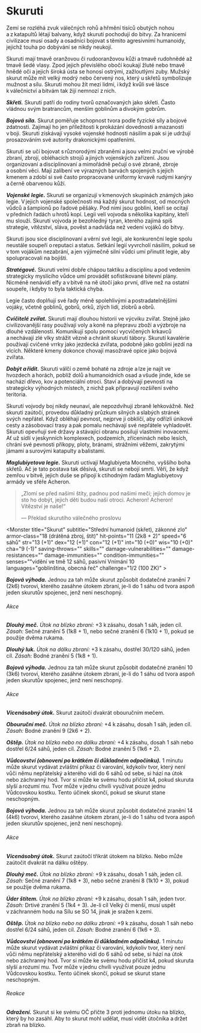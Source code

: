 # Skuruti
  
Zemí se rozléhá zvuk válečných rohů a hřmění tisíců obutých nohou a z katapultů létají balvany, když skuruti pochodují do bitvy. Za hranicemi civilizace musí osady a osadníci bojovat s těmito agresivními humanoidy, jejichž touha po dobývání se nikdy neukojí.
  
Skuruti mají tmavě oranžovou či rudooranžovou kůži a tmavě rudohnědé až tmavě šedé vlasy. Zpod jejich převislého obočí koukají žluté nebo tmavě hnědé oči a jejich široká ústa se honosí ostrými, zažloutlými zuby. Mužský skurut může mít velký modrý nebo červený nos, který u skřetů symbolizuje mužnost a sílu. Skuruti mohou žít mezi lidmi, i když kvůli své lásce k válečnictví a bitvám tak žijí nemnozí z nich.
  
***Skřeti.*** Skuruti patří do rodiny tvorů označovaných jako skřeti. Často vládnou svým bratrancům, menším goblinům a divokým gobrům.
  
***Bojová síla.*** Skurut poměřuje schopnost tvora podle fyzické síly a bojové zdatnosti. Zajímají ho jen příležitosti k prokázání dovednosti a mazanosti v boji. Skuruti získávají vysoké vojenské hodnosti násilím a pak si je udržují prosazováním své autority drakonickými opatřeními.
  
Skuruti se učí bojovat s různorodými zbraněmi a jsou velmi zruční ve výrobě zbraní, zbrojí, obléhacích strojů a jiných vojenských zařízení. Jsou organizovaní a disciplinovaní a mimořádně pečují o své zbraně, zbroje a osobní věci. Mají zalíbení ve výrazných barvách spojených s jejich kmenem a zdobí si své často propracované uniformy krvavě rudými kanýry a černě obarvenou kůží.
  
***Vojenské legie.*** Skuruti se organizují v kmenových skupinách známých jako legie. V jejich vojenské společnosti má každý skurut hodnost, od mocných vůdců a šampionů po řadové pěšáky. Pod nimi jsou goblini, kteří se ocitají v předních řadách u hrotů kopí. Legii velí vojvoda s několika kapitány, kteří mu slouží. Skurutí vojvoda je bezohledný tyran, kterého zajímá spíš strategie, vítězství, sláva, pověst a nadvláda než vedení vojáků do bitvy.
  
Skuruti jsou sice disciplinovaní a věrní své legii, ale konkurenční legie spolu neustále soupeří o reputaci a status. Setkání legií vyvrcholí násilím, pokud se v tom vojákům nezabrání, a jen výjimečně silní vůdci umí přinutit legie, aby spolupracovali na bojišti.
  
***Stratégové.*** Skuruti velmi dobře chápou taktiku a disciplínu a pod vedením strategicky myslícího vůdce umí provádět sofistikované bitevní plány. Nicméně nenávidí elfy a v bitvě na ně útočí jako první, dříve než na ostatní soupeře, i kdyby to byla taktická chyba.
  
Legie často doplňují své řady méně spolehlivými a postradatelnějšími vojáky, včetně goblinů, gobrů, orků, zlých lidí, zlobrů a obrů.
  
***Cvičitelé zvířat.*** Skuruti mají dlouhou historii ve výcviku zvířat. Stejně jako civilizovanější rasy používají voly a koně na přepravu zboží a výzbroje na dlouhé vzdálenosti. Komunikují spolu pomocí vycvičených krkavců a nechávají zlé vlky strážit vězně a chránit skurutí tábory. Skurutí kavalérie používají cvičené vrrky jako jezdecká zvířata, podobně jako goblini jezdí na vlcích. Některé kmeny dokonce chovají masožravé opice jako bojová zvířata.

***Dobýt a řídit.*** Skuruti válčí o země bohaté na zdroje a lze je najít ve hvozdech a horách, poblíž dolů a humanoidních osad a všude jinde, kde se nachází dřevo, kov a potenciální otroci. Staví a dobývají pevnosti na strategicky výhodných místech, z nichž pak připravují rozšíření svého teritoria.
  
Skurutí vojvody boj nikdy neunaví, ale nepozdvihují zbraně lehkovážně. Než skuruti zaútočí, provedou důkladný průzkum silných a slabých stránek svých nepřátel. Když obléhají pevnost, nejprve ji obklíčí, aby odřízli únikové cesty a zásobovací trasy a pak pomalu nechávají své nepřátele vyhladovět. Skuruti opevňují své državy a stávající obranu posilují vlastními inovacemi. Ať už sídlí v jeskynních komplexech, podzemích, zříceninách nebo lesích, chrání své pevnosti příkopy, ploty, bránami, strážními věžemi, zakrytými jámami a surovými katapulty a balistami.
 
***Maglubiyetova legie.*** Skuruti uctívají Maglubiyeta Mocného, vyššího boha skřetů. Ač je tato postava tak děsivá, skuruti se nebojí smrti. Věří, že když zemřou v bitvě, jejich duše se připojí k ctihodným řadám Maglubiyetovy armády ve sféře Acheron.

> „Zlomí se před našimi štíty, 
> padnou pod našimi meči; 
> jejich domov je sto ho dobýt, 
> jejich děti budou naši otroci. 
> Acheron\! Acheron\! 
> Vítězství je naše\!“
>  
>— Překlad skurutího válečného proslovu

<Monster 
    title="Skurut"
    subtitle="Střední humanoid (skřet), zákonné zlo"
    armor-class="18 (drátěná zbroj, štít)"
    hit-points="11 (2k8 + 2)"
    speed="6 sáhů"
    str="13 (+1)"
    dex="12 (+1)"
    con="12 (+1)"
    int="10 (+0)"
    wis="10 (+0)"
    cha="9 (-1)"
    saving-throws=""
    skills=""
    damage-vulnerabilities=""
    damage-resistances=""
    damage-immunities=""
    condition-immunities=""
    senses=""vidění ve tmě 12 sáhů, pasivní Vnímání 10
    languages="goblinština, obecná řeč"
    challenge="1/2 (100 ZK)"
    >  
 
***Bojová výhoda.*** Jednou za tah může skurut způsobit dodatečné zranění 7 (2k6) tvorovi, kterého zasáhne útokem zbraní, je-li do 1 sáhu od tvora aspoň jeden skurutův spojenec, jenž není neschopný.
  
###### Akce
  
***Dlouhý meč.*** *Útok na blízko zbraní:* +3 k zásahu, dosah 1 sáh, jeden cíl. *Zásah:* Sečné zranění 5 (1k8 + 1), nebo sečné zranění 6 (1k10 + 1), pokud se použije dvěma rukama.
  
***Dlouhý luk.*** *Útok na dálku zbraní:* +3 k zásahu, dostřel 30/120 sáhů, jeden cíl. *Zásah:* Bodné zranění 5 (1k8 + 1).

</Monster>

<Monster 
    title="Skurutí kapitán"
    subtitle="Střední humanoid (skřet), zákonné zlo"
    armor-class="17 (poloplátová zbroj)"
    hit-points="39 (6k8 + 12)"
    speed="6 sáhů"
    str="15 (+2)"
    dex="14 (+2)"
    con="14 (+2)"
    int="12 (+1)"
    wis="10 (+0)"
    cha="13 (+1)"
    saving-throws=""
    skills=""
    damage-vulnerabilities=""
    damage-resistances=""
    damage-immunities=""
    condition-immunities=""
    senses="vidění ve tmě 12 sáhů, pasivní Vnímání 10"
    languages="goblinština, obecná řeč"
    challenge="3 (700 ZK)"
    >    
  
***Bojová výhoda.*** Jednou za tah může skurut způsobit dodatečné zranění 10 (3k6) tvorovi, kterého zasáhne útokem zbraní, je-li do 1 sáhu od tvora aspoň jeden skurutův spojenec, jenž není neschopný.
  
###### Akce
  
***Vícenásobný útok.*** Skurut zaútočí dvakrát obouručním mečem.
  
***Obouruční meč.*** *Útok na blízko zbraní:* +4 k zásahu, dosah 1 sáh, jeden cíl. *Zásah:* Bodné zranění 9 (2k6 + 2).
  
***Oštěp.*** *Útok na blízko nebo na dálku zbraní:* +4 k zásahu, dosah 1 sáh nebo dostřel 6/24 sáhů, jeden cíl. *Zásah:* Bodné zranění 5 (1k6 + 2).
  
***Vůdcovství (obnovení po krátkém či důkladném odpočinku).*** 1 minutu může skurut vydávat zvláštní příkaz či varování, kdykoliv tvor, který není vůči němu nepřátelský a kterého vidí do 6 sáhů od sebe, si hází na útok nebo záchranný hod. Tvor si může ke svému hodu přičíst k4, pokud skuruta slyší a rozumí mu. Tvor může v jednu chvíli využívat pouze jednu Vůdcovskou kostku. Tento účinek skončí, pokud se skurut stane neschopným.

</Monster>

<Monster 
    title="Skurutí vojvoda"
    subtitle="Střední humanoid (skřet), zákonné zlo"
    armor-class="20 (plátová zbroj, štít)"
    hit-points="97 (13k8 + 39)"
    speed="6 sáhů"
    str="16 (+3)"
    dex="14 (+2)"
    con="16 (+3)"
    int="14 (+2)"
    wis="11 (+0)"
    cha="15 (+2)"
    saving-throws="Int +5, Mdr +3, Cha +5"
    skills=""
    damage-vulnerabilities=""
    damage-resistances=""
    damage-immunities=""
    condition-immunities=""
    senses="vidění ve tmě 12 sáhů, pasivní Vnímání 10"
    languages="goblinština, obecná řeč"
    challenge="6 (2 300 ZK)"
    >  
 
***Bojová výhoda.*** Jednou za tah může skurut způsobit dodatečné zranění 14 (4k6) tvorovi, kterého zasáhne útokem zbraní, je-li do 1 sáhu od tvora aspoň jeden skurutův spojenec, jenž není neschopný.
  
###### Akce
  
***Vícenásobný útok.*** Skurut zaútočí třikrát útokem na blízko. Nebo může zaútočit dvakrát na dálku oštěpy.
  
***Dlouhý meč.*** *Útok na blízko zbraní:* +9 k zásahu, dosah 1 sáh, jeden cíl. *Zásah:* Sečné zranění 7 (1k8 + 3), nebo sečné zranění 8 (1k10 + 3), pokud se použije dvěma rukama.
  
***Úder štítem.*** *Útok na blízko zbraní:* +9 k zásahu, dosah 1 sáh, jeden tvor. *Zásah:* Drtivé zranění 5 (1k4 + 3). Je-li cíl Velký či menší, musí uspět v záchranném hodu na Sílu se SO 14, jinak je sražen k zemi.
  
***Oštěp.*** *Útok na blízko nebo na dálku zbraní:* +9 k zásahu, dosah 1 sáh nebo dostřel 6/24 sáhů, jeden cíl. *Zásah:* Bodné zranění 6 (1k6 + 3).
  
***Vůdcovství (obnovení po krátkém či důkladném odpočinku).*** 1 minutu může skurut vydávat zvláštní příkaz či varování, kdykoliv tvor, který není vůči němu nepřátelský a kterého vidí do 6 sáhů od sebe, si hází na útok nebo záchranný hod. Tvor si může ke svému hodu přičíst k4, pokud skuruta slyší a rozumí mu. Tvor může v jednu chvíli využívat pouze jednu Vůdcovskou kostku. Tento účinek skončí, pokud se skurut stane neschopným.
  
###### Reakce
  
***Odražení.*** Skurut si ke svému OČ přičte 3 proti jednomu útoku na blízko, který by ho zasáhl. Aby to skurut mohl udělat, musí vidět útočníka a držet zbraň na blízko.

</Monster>  
